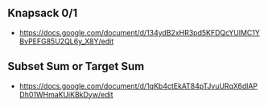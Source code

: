 ## Knapsack 0/1
- https://docs.google.com/document/d/134ydB2xHR3pd5KFDQcYUlMC1YBvPEFG85U2QL6y_X8Y/edit

## Subset Sum or Target Sum
- https://docs.google.com/document/d/1qKb4ctEkAT84pTJvuURqX6dlAPDh01WHmaKUiKBkDyw/edit